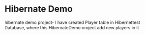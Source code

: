 # Hibernate Demo
hibernate demo project- I have created Player table in Hibernettest Database, where this HibernateDemo oroject add new players in it
